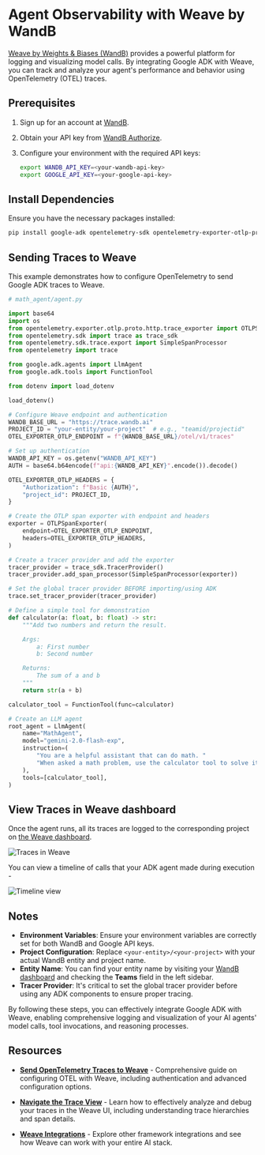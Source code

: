 # Agent Observability with Weave by WandB

[Weave by Weights & Biases (WandB)](https://weave-docs.wandb.ai/) provides a powerful platform for logging and visualizing model calls. By integrating Google ADK with Weave, you can track and analyze your agent's performance and behavior using OpenTelemetry (OTEL) traces.

## Prerequisites

1. Sign up for an account at [WandB](https://wandb.ai).

2. Obtain your API key from [WandB Authorize](https://wandb.ai/authorize).

3. Configure your environment with the required API keys:

   ```bash
   export WANDB_API_KEY=<your-wandb-api-key>
   export GOOGLE_API_KEY=<your-google-api-key>
   ```

## Install Dependencies

Ensure you have the necessary packages installed:

```bash
pip install google-adk opentelemetry-sdk opentelemetry-exporter-otlp-proto-http
```

## Sending Traces to Weave

This example demonstrates how to configure OpenTelemetry to send Google ADK traces to Weave.

```python
# math_agent/agent.py

import base64
import os
from opentelemetry.exporter.otlp.proto.http.trace_exporter import OTLPSpanExporter
from opentelemetry.sdk import trace as trace_sdk
from opentelemetry.sdk.trace.export import SimpleSpanProcessor
from opentelemetry import trace

from google.adk.agents import LlmAgent
from google.adk.tools import FunctionTool

from dotenv import load_dotenv

load_dotenv()

# Configure Weave endpoint and authentication
WANDB_BASE_URL = "https://trace.wandb.ai"
PROJECT_ID = "your-entity/your-project"  # e.g., "teamid/projectid"
OTEL_EXPORTER_OTLP_ENDPOINT = f"{WANDB_BASE_URL}/otel/v1/traces"

# Set up authentication
WANDB_API_KEY = os.getenv("WANDB_API_KEY")
AUTH = base64.b64encode(f"api:{WANDB_API_KEY}".encode()).decode()

OTEL_EXPORTER_OTLP_HEADERS = {
    "Authorization": f"Basic {AUTH}",
    "project_id": PROJECT_ID,
}

# Create the OTLP span exporter with endpoint and headers
exporter = OTLPSpanExporter(
    endpoint=OTEL_EXPORTER_OTLP_ENDPOINT,
    headers=OTEL_EXPORTER_OTLP_HEADERS,
)

# Create a tracer provider and add the exporter
tracer_provider = trace_sdk.TracerProvider()
tracer_provider.add_span_processor(SimpleSpanProcessor(exporter))

# Set the global tracer provider BEFORE importing/using ADK
trace.set_tracer_provider(tracer_provider)

# Define a simple tool for demonstration
def calculator(a: float, b: float) -> str:
    """Add two numbers and return the result.

    Args:
        a: First number
        b: Second number

    Returns:
        The sum of a and b
    """
    return str(a + b)

calculator_tool = FunctionTool(func=calculator)

# Create an LLM agent
root_agent = LlmAgent(
    name="MathAgent",
    model="gemini-2.0-flash-exp",
    instruction=(
        "You are a helpful assistant that can do math. "
        "When asked a math problem, use the calculator tool to solve it."
    ),
    tools=[calculator_tool],
)
```

## View Traces in Weave dashboard

Once the agent runs, all its traces are logged to the corresponding project on [the Weave dashboard](https://wandb.ai/home).

![Traces in Weave](https://wandb.github.io/weave-public-assets/google-adk/traces-overview.png)

You can view a timeline of calls that your ADK agent made during execution -

![Timeline view](https://wandb.github.io/weave-public-assets/google-adk/adk-weave-timeline.gif)


## Notes

- **Environment Variables**: Ensure your environment variables are correctly set for both WandB and Google API keys.
- **Project Configuration**: Replace `<your-entity>/<your-project>` with your actual WandB entity and project name.
- **Entity Name**: You can find your entity name by visiting your [WandB dashboard](https://wandb.ai/home) and checking the **Teams** field in the left sidebar.
- **Tracer Provider**: It's critical to set the global tracer provider before using any ADK components to ensure proper tracing.

By following these steps, you can effectively integrate Google ADK with Weave, enabling comprehensive logging and visualization of your AI agents' model calls, tool invocations, and reasoning processes.

## Resources

- **[Send OpenTelemetry Traces to Weave](https://weave-docs.wandb.ai/guides/tracking/otel)** - Comprehensive guide on configuring OTEL with Weave, including authentication and advanced configuration options.

- **[Navigate the Trace View](https://weave-docs.wandb.ai/guides/tracking/trace-tree)** - Learn how to effectively analyze and debug your traces in the Weave UI, including understanding trace hierarchies and span details.

- **[Weave Integrations](https://weave-docs.wandb.ai/guides/integrations/)** - Explore other framework integrations and see how Weave can work with your entire AI stack.